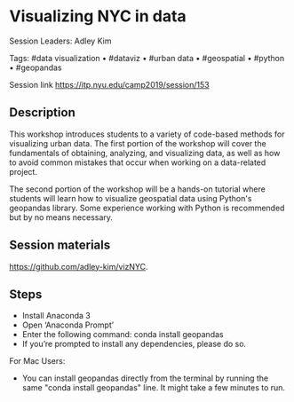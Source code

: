 # Visualizing NYC in data
Session Leaders: Adley Kim

Tags: #data visualization • #dataviz • #urban data • #geospatial • #python • #geopandas

Session link
https://itp.nyu.edu/camp2019/session/153

## Description

This workshop introduces students to a variety of code-based methods for visualizing urban data. 
The first portion of the workshop will cover the fundamentals of obtaining, analyzing, and visualizing data, as well as how to avoid common mistakes that occur when working on a data-related project. 

The second portion of the workshop will be a hands-on tutorial where students will learn how to visualize geospatial data using Python's geopandas library. Some experience working with Python is recommended but by no means necessary.

## Session materials

https://github.com/adley-kim/vizNYC.

## Steps
* Install Anaconda 3
* Open ‘Anaconda Prompt’
* Enter the following command: conda install geopandas
* If you’re prompted to install any dependencies, please do so.

For Mac Users:

* You can install geopandas directly from the terminal by running the same "conda install geopandas" line. It might take a few minutes to run.



